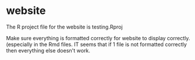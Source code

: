 # website

The R project file for the website is testing.Rproj

Make sure everything is formatted correctly for website to display correctly. (especially in the Rmd files. IT seems that if 1 file is not formatted correctly then 
everything else doesn't work.
